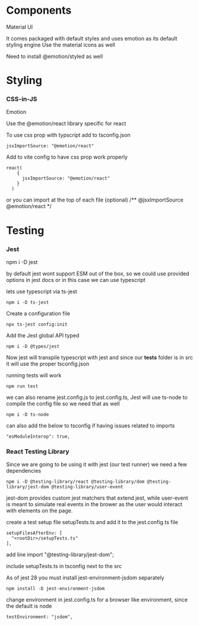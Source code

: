 # Components
Material UI

It comes packaged with default styles and uses emotion as its default styling engine
Use the material icons as well

Need to install @emotion/styled as well

# Styling

### CSS-in-JS
Emotion

Use the @emotion/react library specific for react

To use css prop with typscript add to tsconfig.json
```
jsxImportSource: "@emotion/react"
```

Add to vite config to have css prop work properly
```
react(
    {
      jsxImportSource: "@emotion/react"
    }
  )
```

or you can import at the top of each file (optional)
/** @jsxImportSource @emotion/react */

# Testing
### Jest

npm i -D jest

by default jest wont support ESM out of the box, so we could use provided options in jest docs or in this case we can use typescript

lets use typescript via ts-jest
```
npm i -D ts-jest
```

Create a configuration file
```
npx ts-jest config:init
```

Add the Jest global API typed
```
npm i -D @types/jest
```

Now jest will transpile typescript with jest and since our __tests__ folder is in src it will use the proper tsconfig.json

running tests will work
```
npm run test
```

we can also rename jest.config.js to jest.config.ts, Jest will use ts-node to compile the config file so we need that as well
```
npm i -D ts-node
```

can also add the below to tsconfig if having issues related to imports
```
"esModuleInterop": true,
```

### React Testing Library

Since we are going to be using it with jest (our test runner) we need a few dependencies
```
npm i -D @testing-library/react @testing-library/dom @testing-library/jest-dom @testing-library/user-event
```

jest-dom provides custom jest matchers that extend jest, while user-event is meant to simulate real events in the brower as the user would interact with elements on the page.

create a test setup file setupTests.ts and add it to the jest.config.ts file
```
setupFilesAfterEnv: [
  "<rootDir>/setupTests.ts"
],
```
add line import "@testing-library/jest-dom";

include setupTests.ts in tsconfig next to the src

As of jest 28 you must install jest-environment-jsdom separately
```
npm install -D jest-environment-jsdom
```

change environment in jest.config.ts for a browser like environment, since the default is node
```
testEnvironment: "jsdom",
```